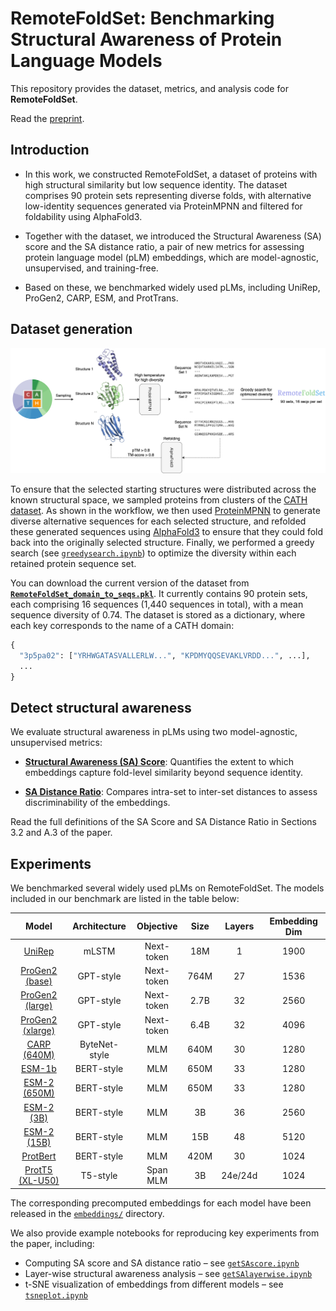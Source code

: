 # RemoteFoldSet: Benchmarking Structural Awareness of Protein Language Models

This repository provides the dataset, metrics, and analysis code for **RemoteFoldSet**.  

Read the [preprint](https://doi.org/10.1101/2025.09.23.678152).  


## Introduction
  - In this work, we constructed RemoteFoldSet, a dataset of proteins with high structural similarity but low sequence identity. The dataset comprises 90 protein sets representing diverse folds, with alternative low-identity sequences generated via ProteinMPNN and filtered for foldability using AlphaFold3.

  - Together with the dataset, we introduced the Structural Awareness (SA) score and the SA distance ratio, a pair of new metrics for assessing protein language model (pLM) embeddings, which are model-agnostic, unsupervised, and training-free.

  - Based on these, we benchmarked widely used pLMs, including UniRep, ProGen2, CARP, ESM, and ProtTrans.  

## Dataset generation
<img src="figs/workflow_ai4s_new.png" alt="workflow" width="1600">

To ensure that the selected starting structures were distributed across the known structural space, we sampled proteins from clusters of the [CATH dataset](https://www.cathdb.info/). As shown in the workflow, we then used [ProteinMPNN](https://github.com/dauparas/ProteinMPNN) to generate diverse alternative sequences for each selected structure, and refolded these generated sequences using [AlphaFold3](https://github.com/google-deepmind/alphafold3) to ensure that they could fold back into the originally selected structure. Finally, we performed a greedy search (see [`greedysearch.ipynb`](notebooks/greedysearch.ipynb)) to optimize the diversity within each retained protein sequence set.

You can download the current version of the dataset from [**`RemoteFoldSet_domain_to_seqs.pkl`**](saved/RemoteFoldSet_domain_to_seqs.pkl). It currently contains 90 protein sets, each comprising 16 sequences (1,440 sequences in total), with a mean sequence diversity of 0.74. The dataset is stored as a dictionary, where each key corresponds to the name of a CATH domain:
```python
{
  "3p5pa02": ["YRHWGATASVALLERLW...", "KPDMYQQSEVAKLVRDD...", ...],
  ...
}
```

## Detect structural awareness
We evaluate structural awareness in pLMs using two model-agnostic, unsupervised metrics:

- [**Structural Awareness (SA) Score**](metrics/sa_score.py): Quantifies the extent to which embeddings capture fold-level similarity beyond sequence identity.

- [**SA Distance Ratio**](metrics/sa_distance_ratio.py): Compares intra-set to inter-set distances to assess discriminability of the embeddings.

Read the full definitions of the SA Score and SA Distance Ratio in Sections 3.2 and A.3 of the paper.

## Experiments
We benchmarked several widely used pLMs on RemoteFoldSet. The models included in our benchmark are listed in the table below:

| Model            | Architecture  | Objective  | Size | Layers              | Embedding Dim |
| :----------------: | :-------------: | :----------: | :----: | :---------: | :-------------: |
| [UniRep](https://github.com/churchlab/UniRep)           | mLSTM         | Next-token | 18M  | 1                   | 1900          |
| [ProGen2 (base)](https://github.com/salesforce/progen)   | GPT-style     | Next-token | 764M | 27                  | 1536          |
| [ProGen2 (large)](https://github.com/salesforce/progen)  | GPT-style     | Next-token | 2.7B | 32                  | 2560          |
| [ProGen2 (xlarge)](https://github.com/salesforce/progen) | GPT-style     | Next-token | 6.4B | 32                  | 4096          |
| [CARP (640M)](https://github.com/microsoft/protein-sequence-models)      | ByteNet-style | MLM        | 640M | 30                  | 1280          |
| [ESM-1b](https://github.com/facebookresearch/esm)           | BERT-style    | MLM        | 650M | 33                  | 1280          |
| [ESM-2 (650M)](https://github.com/facebookresearch/esm)     | BERT-style    | MLM        | 650M | 33                  | 1280          |
| [ESM-2 (3B)](https://github.com/facebookresearch/esm)       | BERT-style    | MLM        | 3B   | 36                  | 2560          |
| [ESM-2 (15B)](https://github.com/facebookresearch/esm)      | BERT-style    | MLM        | 15B  | 48                  | 5120          |
| [ProtBert](https://github.com/agemagician/ProtTrans)         | BERT-style    | MLM        | 420M | 30                  | 1024          |
| [ProtT5 (XL-U50)](https://github.com/agemagician/ProtTrans)  | T5-style      | Span MLM   | 3B   | 24e/24d | 1024          |


The corresponding precomputed embeddings for each model have been released in the [`embeddings/`](embeddings/) directory.

We also provide example notebooks for reproducing key experiments from the paper, including:
- Computing SA score and SA distance ratio – see [`getSAscore.ipynb`](notebooks/getSAscore.ipynb)
- Layer-wise structural awareness analysis – see [`getSAlayerwise.ipynb`](notebooks/getSAlayerwise.ipynb)
- t-SNE visualization of embeddings from different models – see [`tsneplot.ipynb`](notebooks/tsneplot.ipynb)